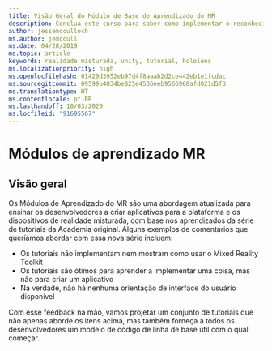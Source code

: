 ```yaml
---
title: Visão Geral do Módulo de Base de Aprendizado do MR
description: Conclua este curso para saber como implementar o reconhecimento facial do Azure em um aplicativo de realidade misturada.
author: jessemcculloch
ms.author: jemccull
ms.date: 04/28/2019
ms.topic: article
keywords: realidade misturada, unity, tutorial, hololens
ms.localizationpriority: high
ms.openlocfilehash: 01429d3952eb97d4f8aaab2d2ce442eb1e1fcdac
ms.sourcegitcommit: 09599b4034be825e4536eeb9566968afd021d5f3
ms.translationtype: HT
ms.contentlocale: pt-BR
ms.lasthandoff: 10/03/2020
ms.locfileid: "91695567"
---
```

# <a name="mr-learning-modules"></a>Módulos de aprendizado MR

## <a name="overview"></a>Visão geral

Os Módulos de Aprendizado do MR são uma abordagem atualizada para ensinar os desenvolvedores a criar aplicativos para a plataforma e os dispositivos de realidade misturada, com base nos aprendizados da série de tutoriais da Academia original. Alguns exemplos de comentários que queríamos abordar com essa nova série incluem:

* Os tutoriais não implementam nem mostram como usar o Mixed Reality Toolkit
* Os tutoriais são ótimos para aprender a implementar uma coisa, mas não para criar um aplicativo
* Na verdade, não há nenhuma orientação de interface do usuário disponível

Com esse feedback na mão, vamos projetar um conjunto de tutoriais que não apenas aborde os itens acima, mas também forneça a todos os desenvolvedores um modelo de código de linha de base útil com o qual começar.
